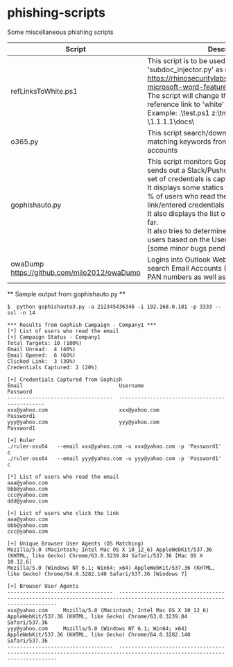 # phishing-scripts
Some miscellaneous phishing scripts

| Script | Description |
| --- | --- |
| refLinksToWhite.ps1 | This script is to be used with 'subdoc_injector.py' as mentioned in https://rhinosecuritylabs.com/research/abusing-microsoft-word-features-phishing-subdoc/. The script will change the color of Subdoc reference link to 'white' and saves it<br>Example: .\test.ps1 z:\tmp\test.docx \\1.1.1.1\docs\ |
| o365.py | This script search/download emails/attachments matching keywords from Office365 email accounts|  
| gophishauto.py | This script monitors Gophish campaigns and sends out a Slack/Pushover notification when a set of credentials is captured.<br>It displays some statics from the campaign (e.g % of users who read the email/clicked the link/entered credentials as well as who they are).<br> It also displays the list of credentials captured so far.<br>It also tries to determine the OS used by the users based on the User Agent information [some minor bugs pending to be fixed]|
| owaDump<br>https://github.com/milo2012/owaDump | Logins into Outlook Web Access servers and search Email Accounts (OWA) for Passwords, PAN numbers as well as other Keywords|
  
  
** Sample output from gophishauto.py **  
```
$  python gophishauto3.py -a 212345436346 -i 192.168.0.181 -p 3333 --ssl -n 14 

*** Results from Gophish Campaign - Company1 ***
[*] List of users who read the email
[+] Campaign Status - Company1
Total Targets: 10 (100%) 
Email Unread:  4 (40%)
Email Opened:  6 (60%)
Clicked Link:  3 (30%)
Credentials Captured: 2 (20%)

[+] Credentials Captured from Gophish
Email                               Username                            Password
----------------------------------  ----------------------------------  ------------
xxx@yahoo.com     					xxx@yahoo.com      					Password1
yyy@yahoo.com   					yyy@yahoo.com   					Password1

[+] Ruler
./ruler-osx64   --email xxx@yahoo.com -u xxx@yahoo.com -p 'Password1' c
./ruler-osx64   --email yyy@yahoo.com -u yyy@yahoo.com -p 'Password1' c

[*] List of users who read the email
aaa@yahoo.com
bbb@yahoo.com
ccc@yahoo.com
ddd@yahoo.com

[+] List of users who click the link
aaa@yahoo.com
bbb@yahoo.com
ccc@yahoo.com

[+] Unique Browser User Agents (OS Matching)
Mozilla/5.0 (Macintosh; Intel Mac OS X 10_12_6) AppleWebKit/537.36 (KHTML, like Gecko) Chrome/63.0.3239.84 Safari/537.36 [Mac OS X 10.12.6]
Mozilla/5.0 (Windows NT 6.1; Win64; x64) AppleWebKit/537.36 (KHTML, like Gecko) Chrome/64.0.3282.140 Safari/537.36 [Windows 7]

[+] Browser User Agents
----------------------------------  ------------------------------------------------------------------------------------------------------------------------
xxx@yahoo.com     Mozilla/5.0 (Macintosh; Intel Mac OS X 10_12_6) AppleWebKit/537.36 (KHTML, like Gecko) Chrome/63.0.3239.84 Safari/537.36
yyy@yahoo.com  	  Mozilla/5.0 (Windows NT 6.1; Win64; x64) AppleWebKit/537.36 (KHTML, like Gecko) Chrome/64.0.3282.140 Safari/537.36
----------------------------------  ------------------------------------------------------------------------------------------------------------------------
```
